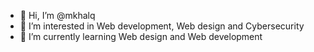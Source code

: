 - 👋 Hi, I’m @mkhalq
- 👀 I’m interested in Web development, Web design and Cybersecurity
- 🌱 I’m currently learning Web design and Web development

<!---
mkhalq/mkhalq is a ✨ special ✨ repository because its `README.md` (this file) appears on your GitHub profile.
You can click the Preview link to take a look at your changes.
--->
